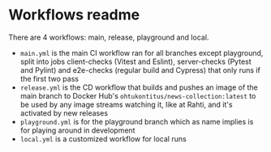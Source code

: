# Workflows readme
There are 4 workflows: main, release, playground and local.

- `main.yml` is the main CI workflow ran for all branches except playground, split into jobs client-checks (Vitest and Eslint), server-checks (Pytest and Pylint) and e2e-checks (regular build and Cypress) that only runs if the first two pass
- `release.yml` is the CD workflow that builds and pushes an image of the main branch to Docker Hub's `ohtukontitus/news-collection:latest` to be used by any image streams watching it, like at Rahti, and it's activated by new releases
- `playground.yml` is for the playground branch which as name implies is for playing around in development
- `local.yml` is a customized workflow for local runs
